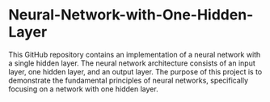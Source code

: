 # Neural-Network-with-One-Hidden-Layer
This GitHub repository contains an implementation of a neural network with a single hidden layer. The neural network architecture consists of an input layer, one hidden layer, and an output layer. The purpose of this project is to demonstrate the fundamental principles of neural networks, specifically focusing on a network with one hidden layer.
